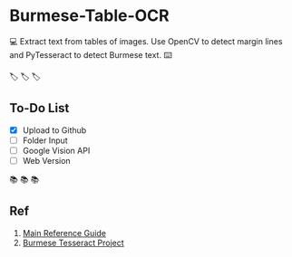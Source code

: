 # Burmese-Table-OCR
:computer:
Extract text from tables of images. Use OpenCV to detect margin lines and PyTesseract to detect Burmese text.
:keyboard:

:label: :label: :label:
## To-Do List 
- [x] Upload to Github
- [ ] Folder Input
- [ ] Google Vision API
- [ ] Web Version 

:books: :books: :books:
## Ref 
1. [Main Reference Guide](https://fazlurnu.com/2020/06/23/text-extraction-from-a-table-image-using-pytesseract-and-opencv/)
2. [Burmese Tesseract Project](https://github.com/pndaza/tesseract-myanmar)

